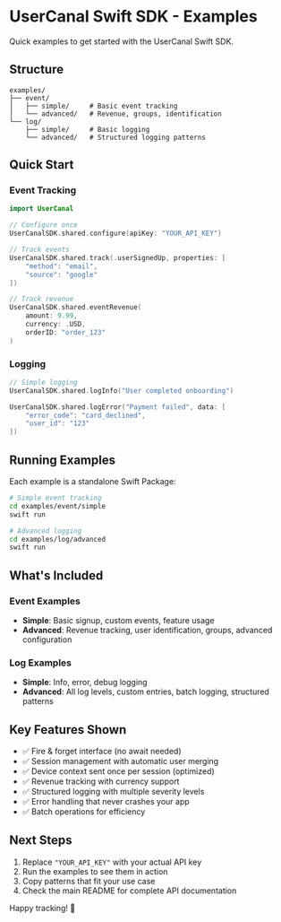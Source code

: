 # UserCanal Swift SDK - Examples

Quick examples to get started with the UserCanal Swift SDK.

## Structure

```
examples/
├── event/
│   ├── simple/     # Basic event tracking
│   └── advanced/   # Revenue, groups, identification
└── log/
    ├── simple/     # Basic logging
    └── advanced/   # Structured logging patterns
```

## Quick Start

### Event Tracking

```swift
import UserCanal

// Configure once
UserCanalSDK.shared.configure(apiKey: "YOUR_API_KEY")

// Track events
UserCanalSDK.shared.track(.userSignedUp, properties: [
    "method": "email",
    "source": "google"
])

// Track revenue
UserCanalSDK.shared.eventRevenue(
    amount: 9.99,
    currency: .USD,
    orderID: "order_123"
)
```

### Logging

```swift
// Simple logging
UserCanalSDK.shared.logInfo("User completed onboarding")

UserCanalSDK.shared.logError("Payment failed", data: [
    "error_code": "card_declined",
    "user_id": "123"
])
```

## Running Examples

Each example is a standalone Swift Package:

```bash
# Simple event tracking
cd examples/event/simple
swift run

# Advanced logging
cd examples/log/advanced  
swift run
```

## What's Included

### Event Examples
- **Simple**: Basic signup, custom events, feature usage
- **Advanced**: Revenue tracking, user identification, groups, advanced configuration

### Log Examples  
- **Simple**: Info, error, debug logging
- **Advanced**: All log levels, custom entries, batch logging, structured patterns

## Key Features Shown

- ✅ Fire & forget interface (no await needed)
- ✅ Session management with automatic user merging
- ✅ Device context sent once per session (optimized)
- ✅ Revenue tracking with currency support
- ✅ Structured logging with multiple severity levels
- ✅ Error handling that never crashes your app
- ✅ Batch operations for efficiency

## Next Steps

1. Replace `"YOUR_API_KEY"` with your actual API key
2. Run the examples to see them in action
3. Copy patterns that fit your use case
4. Check the main README for complete API documentation

Happy tracking! 🚀